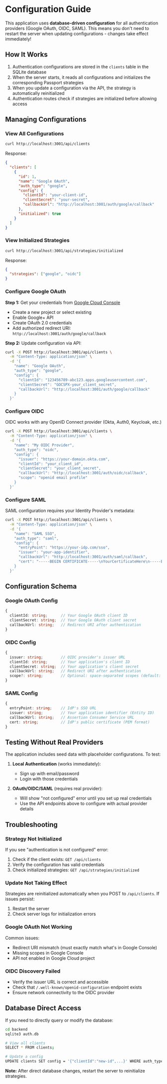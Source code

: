 # Configuration Guide

This application uses **database-driven configuration** for all authentication providers (Google OAuth, OIDC, SAML). This means you don't need to restart the server when updating configurations - changes take effect immediately!

## How It Works

1. Authentication configurations are stored in the `clients` table in the SQLite database
2. When the server starts, it reads all configurations and initializes the corresponding Passport strategies
3. When you update a configuration via the API, the strategy is automatically reinitialized
4. Authentication routes check if strategies are initialized before allowing access

## Managing Configurations

### View All Configurations

```bash
curl http://localhost:3001/api/clients
```

Response:
```json
{
  "clients": [
    {
      "id": 1,
      "name": "Google OAuth",
      "auth_type": "google",
      "config": {
        "clientId": "your-client-id",
        "clientSecret": "your-secret",
        "callbackUrl": "http://localhost:3001/auth/google/callback"
      },
      "initialized": true
    }
  ]
}
```

### View Initialized Strategies

```bash
curl http://localhost:3001/api/strategies/initialized
```

Response:
```json
{
  "strategies": ["google", "oidc"]
}
```

### Configure Google OAuth

**Step 1:** Get your credentials from [Google Cloud Console](https://console.cloud.google.com/)
- Create a new project or select existing
- Enable Google+ API
- Create OAuth 2.0 credentials
- Add authorized redirect URI: `http://localhost:3001/auth/google/callback`

**Step 2:** Update configuration via API:

```bash
curl -X POST http://localhost:3001/api/clients \
  -H "Content-Type: application/json" \
  -d '{
    "name": "Google OAuth",
    "auth_type": "google",
    "config": {
      "clientId": "123456789-abc123.apps.googleusercontent.com",
      "clientSecret": "GOCSPX-your_client_secret",
      "callbackUrl": "http://localhost:3001/auth/google/callback"
    }
  }'
```

### Configure OIDC

OIDC works with any OpenID Connect provider (Okta, Auth0, Keycloak, etc.)

```bash
curl -X POST http://localhost:3001/api/clients \
  -H "Content-Type: application/json" \
  -d '{
    "name": "My OIDC Provider",
    "auth_type": "oidc",
    "config": {
      "issuer": "https://your-domain.okta.com",
      "clientId": "your_client_id",
      "clientSecret": "your_client_secret",
      "callbackUrl": "http://localhost:3001/auth/oidc/callback",
      "scope": "openid email profile"
    }
  }'
```

### Configure SAML

SAML configuration requires your Identity Provider's metadata:

```bash
curl -X POST http://localhost:3001/api/clients \
  -H "Content-Type: application/json" \
  -d '{
    "name": "SAML SSO",
    "auth_type": "saml",
    "config": {
      "entryPoint": "https://your-idp.com/sso",
      "issuer": "your-app-identifier",
      "callbackUrl": "http://localhost:3001/auth/saml/callback",
      "cert": "-----BEGIN CERTIFICATE-----\nYourCertificateHere\n-----END CERTIFICATE-----"
    }
  }'
```

## Configuration Schema

### Google OAuth Config
```typescript
{
  clientId: string;      // Your Google OAuth client ID
  clientSecret: string;  // Your Google OAuth client secret
  callbackUrl: string;   // Redirect URI after authentication
}
```

### OIDC Config
```typescript
{
  issuer: string;        // OIDC provider's issuer URL
  clientId: string;      // Your application's client ID
  clientSecret: string;  // Your application's client secret
  callbackUrl: string;   // Redirect URI after authentication
  scope?: string;        // Optional: space-separated scopes (default: "openid email profile")
}
```

### SAML Config
```typescript
{
  entryPoint: string;    // IdP's SSO URL
  issuer: string;        // Your application identifier (Entity ID)
  callbackUrl: string;   // Assertion Consumer Service URL
  cert: string;          // IdP's public certificate (PEM format)
}
```

## Testing Without Real Providers

The application includes seed data with placeholder configurations. To test:

1. **Local Authentication** (works immediately):
   - Sign up with email/password
   - Login with those credentials

2. **OAuth/OIDC/SAML** (requires real provider):
   - Will show "not configured" error until you set up real credentials
   - Use the API endpoints above to configure with actual provider details

## Troubleshooting

### Strategy Not Initialized

If you see "authentication is not configured" error:
1. Check if the client exists: `GET /api/clients`
2. Verify the configuration has valid credentials
3. Check initialized strategies: `GET /api/strategies/initialized`

### Update Not Taking Effect

Strategies are reinitialized automatically when you POST to `/api/clients`. If issues persist:
1. Restart the server
2. Check server logs for initialization errors

### Google OAuth Not Working

Common issues:
- Redirect URI mismatch (must exactly match what's in Google Console)
- Missing scopes in Google Console
- API not enabled in Google Cloud project

### OIDC Discovery Failed

- Verify the issuer URL is correct and accessible
- Check that `/.well-known/openid-configuration` endpoint exists
- Ensure network connectivity to the OIDC provider

## Database Direct Access

If you need to directly query or modify the database:

```bash
cd backend
sqlite3 auth.db

# View all clients
SELECT * FROM clients;

# Update a config
UPDATE clients SET config = '{"clientId":"new-id",...}' WHERE auth_type = 'google';
```

**Note:** After direct database changes, restart the server to reinitialize strategies.
